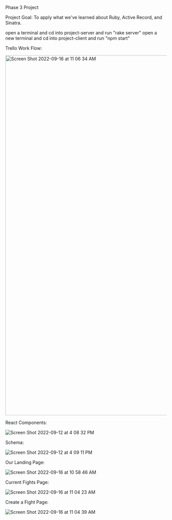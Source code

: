Phase 3 Project

Project Goal: To apply what we've learned about Ruby, Active Record, and Sinatra.

open a terminal and cd into project-server and run "rake server"
open a new terminal and cd into project-client and run "npm start"

Trello Work Flow:

<img width="1122" alt="Screen Shot 2022-09-16 at 11 06 34 AM" src="https://user-images.githubusercontent.com/107948622/190671061-fa22f259-7261-4eb5-a23a-630e0564eac8.png">


React Components:


![Screen Shot 2022-09-12 at 4 08 32 PM](https://user-images.githubusercontent.com/107948622/190666591-c20911f0-66f2-4963-8006-341a8a386170.png)

Schema:

![Screen Shot 2022-09-12 at 4 09 11 PM](https://user-images.githubusercontent.com/107948622/190667049-4182e7de-40be-44ca-b233-11cd24b55bf0.png)

Our Landing Page:


![Screen Shot 2022-09-16 at 10 58 46 AM](https://user-images.githubusercontent.com/107948622/190670440-05e56804-a8af-4fbd-a423-16f4a23a33bc.png)

Current Fights Page:


![Screen Shot 2022-09-16 at 11 04 23 AM](https://user-images.githubusercontent.com/107948622/190670656-fc506105-d524-4711-b973-7116b4b436f0.png)


Create a Fight Page:

![Screen Shot 2022-09-16 at 11 04 39 AM](https://user-images.githubusercontent.com/107948622/190670702-f1396511-c4fc-45cc-9863-540068e07eda.png)




